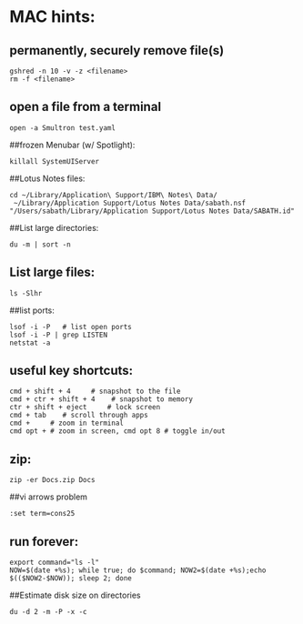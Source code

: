 # MAC hints:

## permanently, securely remove file(s)
```
gshred -n 10 -v -z <filename>
rm -f <filename>
```


## open a file from a terminal
```
open -a Smultron test.yaml
```

##frozen Menubar (w/ Spotlight):
```
killall SystemUIServer
```

##Lotus Notes files:
```
cd ~/Library/Application\ Support/IBM\ Notes\ Data/
 ~/Library/Application Support/Lotus Notes Data/sabath.nsf
"/Users/sabath/Library/Application Support/Lotus Notes Data/SABATH.id"
```

##List large directories:
```
du -m | sort -n
```

## List large files:
```
ls -Slhr
```
##list ports:   
```
lsof -i -P   # list open ports
lsof -i -P | grep LISTEN  
netstat -a
```

## useful key shortcuts:
```
cmd + shift + 4     # snapshot to the file
cmd + ctr + shift + 4    # snapshot to memory
ctr + shift + eject     # lock screen
cmd + tab    # scroll through apps
cmd +     # zoom in terminal
cmd opt + # zoom in screen, cmd opt 8 # toggle in/out
```

## zip:
```
zip -er Docs.zip Docs
```

##vi arrows problem   
```
:set term=cons25
```

## run forever:
```
export command="ls -l"
NOW=$(date +%s); while true; do $command; NOW2=$(date +%s);echo $(($NOW2-$NOW)); sleep 2; done
```

##Estimate disk size on directories   
```
du -d 2 -m -P -x -c
```
